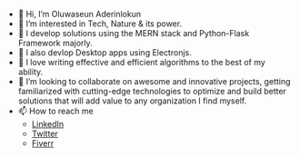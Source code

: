 - 👋 Hi, I’m Oluwaseun Aderinlokun
- 👀 I’m interested in Tech, Nature & its power.
- 🌱 I develop solutions using the MERN stack and Python-Flask Framework majorly.
- 🌱 I also devlop Desktop apps using Electronjs.
- 🌱 I love writing effective and efficient algorithms to the best of my ability.
- 💞️ I’m looking to collaborate on awesome and innovative projects, getting familiarized with cutting-edge technologies to optimize and build better solutions that will add value to any organization I find myself.
- 📫 How to reach me
  - [LinkedIn](https://www.linkedin.com/in/oluwaseun-aderinlokun/)
  - [Twitter](https://www.twitter.com/oluwaseun_ebene)
  - [Fiverr](https://www.fiverr.com/o_ebenezer)

<!---
oluwaseun-ebenezer/oluwaseun-ebenezer is a ✨ special ✨ repository because its `README.md` (this file) appears on your GitHub profile.
You can click the Preview link to take a look at your changes.
--->
